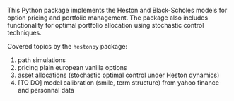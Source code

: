 This Python package implements the Heston and Black-Scholes models for option pricing and portfolio management. The package also includes functionality for optimal portfolio allocation using stochastic control techniques.

Covered topics by the `hestonpy` package:
1. path simulations
2. pricing plain european vanilla options
3. asset allocations (stochastic optimal control under Heston dynamics)
4. [TO DO] model calibration (smile, term structure) from yahoo finance and personnal data
